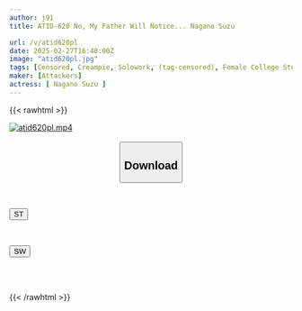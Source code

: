 ```yaml
---
author: j91
title: ATID-620 No, My Father Will Notice... Nagano Suzu

url: /v/atid620pl
date: 2025-02-27T16:40:00Z
image: "atid620pl.jpg"
tags: [Censored, Creampie, Solowork, (tag-censored), Female College Student, Adopted Daughter	]
maker: [Attackers]
actress: [ Nagano Suzu ]
---
```



{{< rawhtml >}}

<div class="video" data-videoid="KZ6Qq3L2KXF0q7x">
    <a href="javascript:;">
        <img src="/v/atid620pl/atid620pl.jpg" width="WIDTH" height="HEIGHT" alt="atid620pl.mp4" loading="lazy">
    </a>
</div>

<script type="text/javascript" src="https://j91.asia/asset/on-demand-st.js"></script>

<br>
  <link rel="stylesheet" href="https://j91.asia/asset/bs5.css">
  
  <center>
  <button class="btn btn-primary" type="button" data-bs-toggle="collapse" data-bs-target=".multi-collapse" aria-expanded="false" aria-controls="multiCollapseExample1 multiCollapseExample2"><h2>Download</h2></button></center>
</p>
<div class="row">
  <div class="col">
    <div class="collapse multi-collapse" id="multiCollapseExample1">
      <div class="card card-body">
	      	      <br>
<div class="buttons">  
<p><a href="/v/atid620pl/st.html" target="_blank"><button class="btn-hover color-3"><i class="fa fa-download"></i> ST</button></a></p></div>
    </div>
  </div>
</div>
  <div class="col">
    <div class="collapse multi-collapse" id="multiCollapseExample2">
      <div class="card card-body">
	      <br>
<div class="buttons">
<p><a href="/v/atid620pl/sw.html" target="_blank"><button class="btn-hover color-2"><i class="fa fa-download"></i> SW</button></a></p></div>
<br><br>
      </div>
    </div>
  </div>
</div>

{{< /rawhtml >}}